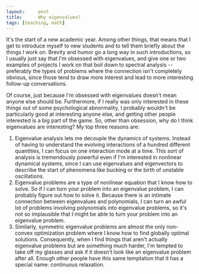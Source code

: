 ```yaml
---
layout:     post
title:      Why eigenvalues?
tags: [teaching, math]
---
```


It's the start of a new academic year.  Among other things, that means that I
get to introduce myself to new students and to tell them briefly about the
things I work on.  Brevity and humor go a long way in such introductions, so I
usually just say that I'm obsessed with eigenvalues, and give one or two
examples of projects I work on that boil down to spectral analysis --
preferably the types of problems where the connection isn't completely obvious,
since those tend to draw more interest and lead to more interesting follow-up
conversations.

Of course, just because I'm obsessed with eigenvalues doesn't mean anyone else
should be.  Furthermore, if I really was only interested in these things out of
some psychological abnormality, I probably wouldn't be particularly good at
interesting anyone else, and getting other people interested is a big part of
the game.  So, other than obsession, why do I think eigenvalues are
interesting?  My top three reasons are:

1.  Eigenvalue analysis lets me decouple the dynamics of systems.  Instead of
    having to understand the evolving interactions of a hundred different
    quantities, I can focus on one interaction mode at a time.  This sort of
    analysis is tremendously powerful even if I'm interested in nonlinear 
    dynamical systems, since I can use eigenvalues and eigenvectors to 
    describe the start of phenomena like bucking or the birth of unstable 
    oscillations.
2.  Eigenvalue problems are a type of nonlinear equation that I know how to
    solve.  So if I can turn your problem into an eigenvalue problem, I can
    probably figure out how to solve it.  Because there is an intimate 
    connection between eigenvalues and polynomials, I can turn an awful lot 
    of problems involving polynomials into eigenvalue problems, so it's not 
    so implausible that I might be able to turn your problem into an 
    eigenvalue problem.
3.  Similarly, symmetric eigenvalue problems are almost the only non-convex
    optimization problem where I know how to find globally optimal solutions.
    Consequently, when I find things that aren't actually eigenvalue problems 
    but are something much harder, I'm tempted to take off my glasses and 
    ask if it doesn't look like an eigenvalue problem after all.  Enough other 
    people have this same temptation that it has a special name: continuous 
    relaxation.

